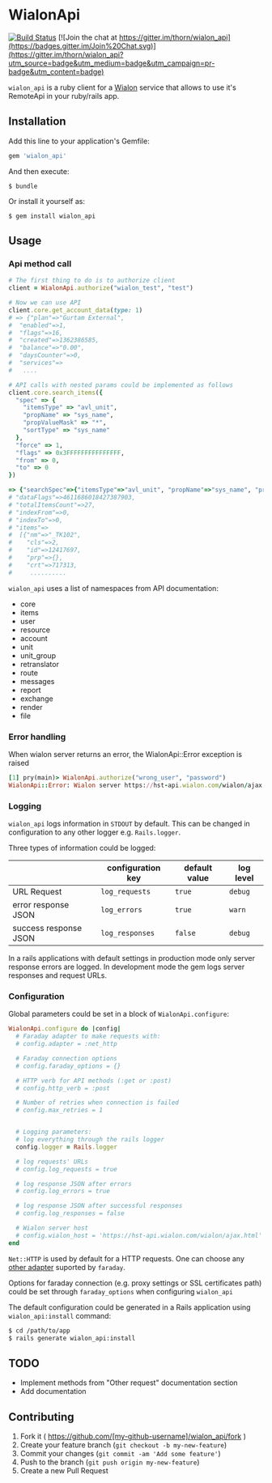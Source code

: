 # WialonApi
[![Build Status](https://travis-ci.org/thorn/wialon_api.svg?branch=master)](https://travis-ci.org/thorn/wialon_api)
[![Join the chat at https://gitter.im/thorn/wialon_api](https://badges.gitter.im/Join%20Chat.svg)](https://gitter.im/thorn/wialon_api?utm_source=badge&utm_medium=badge&utm_campaign=pr-badge&utm_content=badge)

`wialon_api` is a ruby client for a [Wialon](http://sdk.wialon.com/) service that allows to use it's RemoteApi in your ruby/rails app.

## Installation

Add this line to your application's Gemfile:

```ruby
gem 'wialon_api'
```

And then execute:

    $ bundle

Or install it yourself as:

    $ gem install wialon_api

## Usage

### Api method call

```ruby
# The first thing to do is to authorize client
client = WialonApi.authorize("wialon_test", "test")

# Now we can use API
client.core.get_account_data(type: 1)
# => {"plan"=>"Gurtam External",
#  "enabled"=>1,
#  "flags"=>16,
#  "created"=>1362386585,
#  "balance"=>"0.00",
#  "daysCounter"=>0,
#  "services"=>
#   ....

# API calls with nested params could be implemented as follows
client.core.search_items({
  "spec" => {
    "itemsType" => "avl_unit",
    "propName" => "sys_name",
    "propValueMask" => "*",
    "sortType" => "sys_name"
  },
  "force" => 1,
  "flags" => 0x3FFFFFFFFFFFFFFF,
  "from" => 0,
  "to" => 0
})

=> {"searchSpec"=>{"itemsType"=>"avl_unit", "propName"=>"sys_name", "propValueMask"=>"*", "sortType"=>"sys_name", "propType"=>""},
# "dataFlags"=>4611686018427387903,
# "totalItemsCount"=>27,
# "indexFrom"=>0,
# "indexTo"=>0,
# "items"=>
#  [{"nm"=>"_TK102",
#    "cls"=>2,
#    "id"=>12417697,
#    "prp"=>{},
#    "crt"=>717313,
#     ..........
```

`wialon_api` uses a list of namespaces from API documentation:

  * core
  * items
  * user
  * resource
  * account
  * unit
  * unit_group
  * retranslator
  * route
  * messages
  * report
  * exchange
  * render
  * file

### Error handling

When wialon server returns an error, the WialonApi::Error exception is raised

```ruby
[1] pry(main)> WialonApi.authorize("wrong_user", "password")
WialonApi::Error: Wialon server https://hst-api.wialon.com/wialon/ajax.html returned error 8: Invalid user name or password
```

### Logging

`wialon_api` logs information in `STDOUT` by default. This can be changed in configuration to any other logger e.g. `Rails.logger`.

Three types of information could be logged:

|                        | configuration key  | default value | log level |
| ---------------------- | ---------------    | ------------  | --------- |
| URL Request            | `log_requests`     | `true`        | `debug`   |
| error response JSON    | `log_errors`       | `true`        | `warn`    |
| success response JSON  | `log_responses`    | `false`       | `debug`   |

In a rails applications with default settings in production mode only server
response errors are logged. In development mode the gem logs server responses
and request URLs.

### Configuration

Global parameters could be set in a block of `WialonApi.configure`:

```ruby
WialonApi.configure do |config|
  # Faraday adapter to make requests with:
  # config.adapter = :net_http

  # Faraday connection options
  # config.faraday_options = {}

  # HTTP verb for API methods (:get or :post)
  # config.http_verb = :post

  # Number of retries when connection is failed
  # config.max_retries = 1


  # Logging parameters:
  # log everything through the rails logger
  config.logger = Rails.logger

  # log requests' URLs
  # config.log_requests = true

  # log response JSON after errors
  # config.log_errors = true

  # log response JSON after successful responses
  # config.log_responses = false

  # Wialon server host
  # config.wialon_host = 'https://hst-api.wialon.com/wialon/ajax.html'
end
```

`Net::HTTP` is used by default for a HTTP requests. One can choose any [other adapter](https://github.com/technoweenie/faraday/blob/master/lib/faraday/adapter.rb) suported by `faraday`.

Options for faraday connection (e.g. proxy settings or SSL certificates path) could be set through `faraday_options` when configuring `wialon_api`

The default configuration could be generated in a Rails application using `wialon_api:install` command:

``` sh
$ cd /path/to/app
$ rails generate wialon_api:install
```
## TODO

  * Implement methods from "Other request" documentation section
  * Add documentation

## Contributing

1. Fork it ( https://github.com/[my-github-username]/wialon_api/fork )
2. Create your feature branch (`git checkout -b my-new-feature`)
3. Commit your changes (`git commit -am 'Add some feature'`)
4. Push to the branch (`git push origin my-new-feature`)
5. Create a new Pull Request
